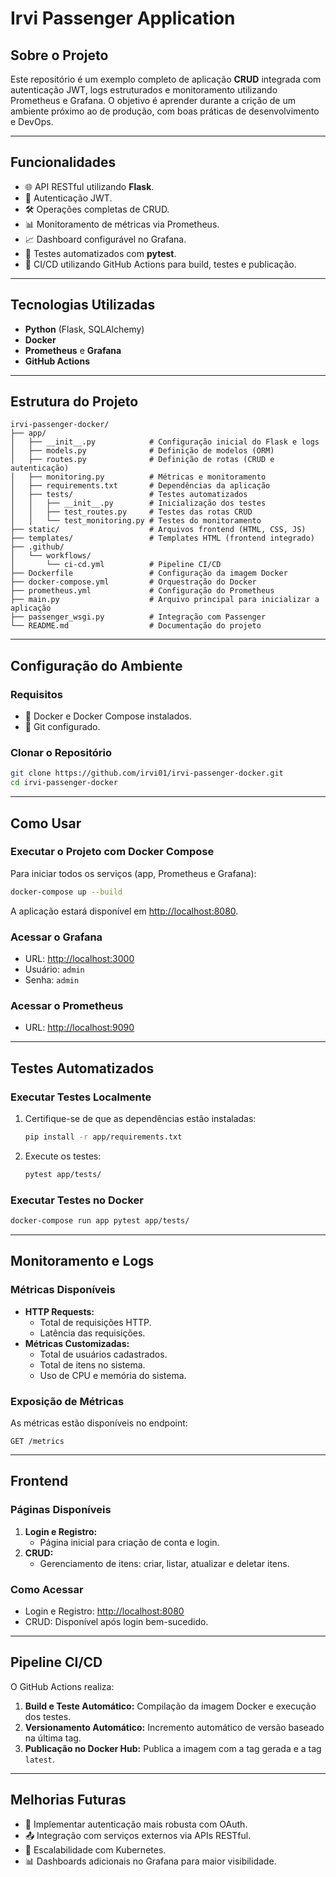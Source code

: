 # **Irvi Passenger Application**

## **Sobre o Projeto**
Este repositório é um exemplo completo de aplicação **CRUD** integrada com autenticação JWT, logs estruturados e monitoramento utilizando Prometheus e Grafana. O objetivo é aprender durante a crição de um ambiente próximo ao de produção, com boas práticas de desenvolvimento e DevOps.

---

## **Funcionalidades**
- 🌐 API RESTful utilizando **Flask**.
- 🔑 Autenticação JWT.
- 🛠️ Operações completas de CRUD.
- 📊 Monitoramento de métricas via Prometheus.
- 📈 Dashboard configurável no Grafana.
- 🧪 Testes automatizados com **pytest**.
- 🔄 CI/CD utilizando GitHub Actions para build, testes e publicação.

---

## **Tecnologias Utilizadas**
- **Python** (Flask, SQLAlchemy)
- **Docker**
- **Prometheus** e **Grafana**
- **GitHub Actions**

---

## **Estrutura do Projeto**
```plaintext
irvi-passenger-docker/
├── app/
│   ├── __init__.py            # Configuração inicial do Flask e logs
│   ├── models.py              # Definição de modelos (ORM)
│   ├── routes.py              # Definição de rotas (CRUD e autenticação)
│   ├── monitoring.py          # Métricas e monitoramento
│   ├── requirements.txt       # Dependências da aplicação
│   ├── tests/                 # Testes automatizados
│   │   ├── __init__.py        # Inicialização dos testes
│   │   ├── test_routes.py     # Testes das rotas CRUD
│   │   └── test_monitoring.py # Testes do monitoramento
├── static/                    # Arquivos frontend (HTML, CSS, JS)
├── templates/                 # Templates HTML (frontend integrado)
├── .github/
│   └── workflows/
│       └── ci-cd.yml          # Pipeline CI/CD
├── Dockerfile                 # Configuração da imagem Docker
├── docker-compose.yml         # Orquestração do Docker
├── prometheus.yml             # Configuração do Prometheus
├── main.py                    # Arquivo principal para inicializar a aplicação
├── passenger_wsgi.py          # Integração com Passenger
└── README.md                  # Documentação do projeto
```

---

## **Configuração do Ambiente**

### **Requisitos**
- 🐋 Docker e Docker Compose instalados.
- 🔗 Git configurado.

### **Clonar o Repositório**
```bash
git clone https://github.com/irvi01/irvi-passenger-docker.git
cd irvi-passenger-docker
```

---

## **Como Usar**

### **Executar o Projeto com Docker Compose**
Para iniciar todos os serviços (app, Prometheus e Grafana):
```bash
docker-compose up --build
```
A aplicação estará disponível em [http://localhost:8080](http://localhost:8080).

### **Acessar o Grafana**
- URL: [http://localhost:3000](http://localhost:3000)
- Usuário: `admin`
- Senha: `admin`

### **Acessar o Prometheus**
- URL: [http://localhost:9090](http://localhost:9090)

---

## **Testes Automatizados**

### **Executar Testes Localmente**
1. Certifique-se de que as dependências estão instaladas:
   ```bash
   pip install -r app/requirements.txt
   ```
2. Execute os testes:
   ```bash
   pytest app/tests/
   ```

### **Executar Testes no Docker**
```bash
docker-compose run app pytest app/tests/
```

---

## **Monitoramento e Logs**

### **Métricas Disponíveis**
- **HTTP Requests:**
  - Total de requisições HTTP.
  - Latência das requisições.
- **Métricas Customizadas:**
  - Total de usuários cadastrados.
  - Total de itens no sistema.
  - Uso de CPU e memória do sistema.

### **Exposição de Métricas**
As métricas estão disponíveis no endpoint:
```plaintext
GET /metrics
```

---

## **Frontend**

### **Páginas Disponíveis**
1. **Login e Registro:**
   - Página inicial para criação de conta e login.
2. **CRUD:**
   - Gerenciamento de itens: criar, listar, atualizar e deletar itens.

### **Como Acessar**
- Login e Registro: [http://localhost:8080](http://localhost:8080)
- CRUD: Disponível após login bem-sucedido.

---

## **Pipeline CI/CD**
O GitHub Actions realiza:
1. **Build e Teste Automático:** Compilação da imagem Docker e execução dos testes.
2. **Versionamento Automático:** Incremento automático de versão baseado na última tag.
3. **Publicação no Docker Hub:** Publica a imagem com a tag gerada e a tag `latest`.

---

## **Melhorias Futuras**
- 🌟 Implementar autenticação mais robusta com OAuth.
- 📤 Integração com serviços externos via APIs RESTful.
- 🚀 Escalabilidade com Kubernetes.
- 📊 Dashboards adicionais no Grafana para maior visibilidade.

